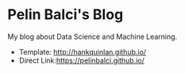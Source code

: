 # Pelin Balci's Blog

My blog about Data Science and Machine Learning.

- Template: http://hankquinlan.github.io/
- Direct Link:https://pelinbalci.github.io/ 